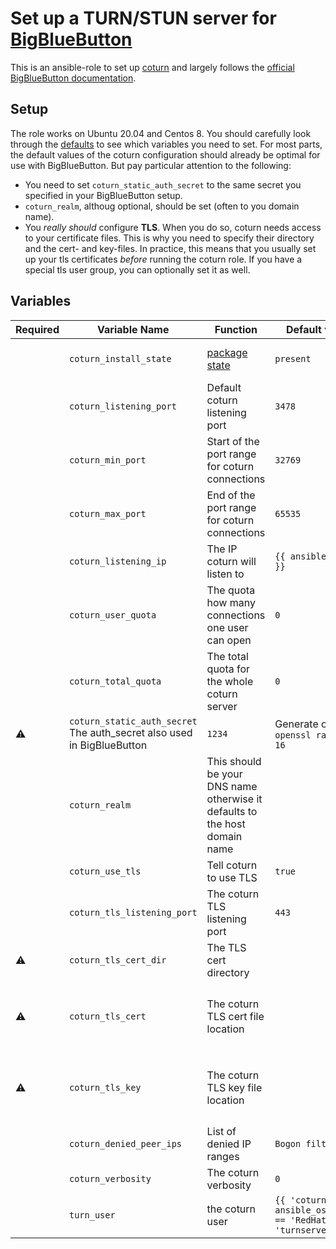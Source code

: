 # Set up a TURN/STUN server for [BigBlueButton](https://bigbluebutton.org/)

This is an ansible-role to set up [coturn](https://github.com/coturn/coturn) and largely follows the [official BigBlueButton documentation](https://docs.bigbluebutton.org/admin/setup-turn-server.html).

## Setup

The role works on Ubuntu 20.04 and Centos 8.
You should carefully look through the [defaults](defaults/main.yml) to see which variables you need to set.
For most parts, the default values of the coturn configuration should already be optimal for use with BigBlueButton.
But pay particular attention to the following:

* You need to set `coturn_static_auth_secret` to the same secret you specified in your BigBlueButton setup.
* `coturn_realm`, althoug optional, should be set (often to you domain name).
* You _really should_ configure **TLS**. When you do so, coturn needs access to your certificate files.
This is why you need to specify their directory and the cert- and key-files.
In practice, this means that you usually set up your tls certificates _before_ running the coturn role.
If you have a special tls user group, you can optionally set it as well.

## Variables

| Required  | Variable Name     | Function  | Default value | Comment  |
| --------- | ----------------- | --------- | ------------- | -------- |
| | `coturn_install_state` | [package state](https://docs.ansible.com/ansible/latest/collections/ansible/builtin/package_module.html#parameter-state) | `present` | set `latest` if you wish to update coturn on every run |
| | `coturn_listening_port` | Default coturn listening port | `3478` | |
| | `coturn_min_port` | Start of the port range for coturn connections | `32769` | If you have manny connections you want to set a lower value eg. `4096` |
| | `coturn_max_port` | End of the port range for coturn connections | `65535` | |
| | `coturn_listening_ip` | The IP coturn will listen to | `{{ ansible_host }}` | |
| | `coturn_user_quota` | The quota how many connections one user can open | `0` | `0` meaning unlimited |
| | `coturn_total_quota` | The total quota for the whole coturn server | `0` | `0` meaning unlimited |
| ⚠️ | `coturn_static_auth_secret` The auth_secret also used in BigBlueButton | `1234` | Generate on eg. `openssl rand -hex 16` |
| | `coturn_realm` | This should be your DNS name otherwise it defaults to the host domain name |  | |
| | `coturn_use_tls` | Tell coturn to use TLS | `true` | |
| | `coturn_tls_listening_port` | The coturn TLS listening port | `443` | any other port makes no sense, since then you don't need turn |
| ⚠️ | `coturn_tls_cert_dir` | The TLS cert directory |  | |
| ⚠️ | `coturn_tls_cert` | The coturn TLS cert file location |  | I do something like this with LetsEncrypt and certbot `/etc/letsencrypt/live/{{ inventory_hostname }}/fullchain.pem` |
| ⚠️ | `coturn_tls_key` | The coturn TLS key file location |  | I do something like this with LetsEncrypt and certbot `/etc/letsencrypt/live/{{ inventory_hostname }}/privkey.pem` |
| | `coturn_denied_peer_ips` | List of denied IP ranges | `Bogon filtering` | |
| | `coturn_verbosity` | The coturn verbosity | `0` | 1 for verbose, 2 for Verbose (very verbose) | |
| | `turn_user` | the coturn user | `{{ 'coturn' if ansible_os_family == 'RedHat' else 'turnserver' }}` | |
